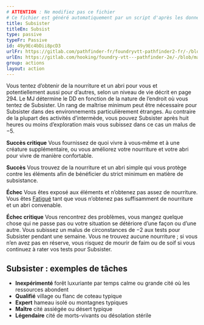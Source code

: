 ```yaml
---
# ATTENTION : Ne modifiez pas ce fichier
# Ce fichier est généré automatiquement par un script d'après les données du module Foundry VTT officiel et de sa traduction
title: Subsister
titleEn: Subsist
type: passive
typeFr: Passive
id: 49y9Ec4bDii8pcD3
urlFr: https://gitlab.com/pathfinder-fr/foundryvtt-pathfinder2-fr/-/blob/master/data/actions/49y9Ec4bDii8pcD3.htm
urlEn: https://gitlab.com/hooking/foundry-vtt---pathfinder-2e/-/blob/master/packs/data/actions.db/subsist.json
group: actions
layout: action
---
```

Vous tentez d’obtenir de la nourriture et un abri pour vous et potentiellement aussi pour d’autres, selon un niveau de vie décrit en page 294. Le MJ détermine le DD en fonction de la nature de l’endroit où vous tentez de Subsister. Un rang de maîtrise minimum peut être nécessaire pour Subsister dans des environnements particulièrement étranges. Au contraire de la plupart des activités d’intermède, vous pouvez Subsister après huit heures ou moins d’exploration mais vous subissez dans ce cas un malus de −5.

**Succès critique** Vous fournissez de quoi vivre à vous‑même et à une créature supplémentaire, ou vous améliorez votre nourriture et votre abri pour vivre de manière confortable.

**Succès** Vous trouvez de la nourriture et un abri simple qui vous protège contre les éléments afin de bénéficier du strict minimum en matière de subsistance.

**Échec** Vous êtes exposé aux éléments et n’obtenez pas assez de nourriture. Vous êtes [Fatigué](/_condition-items/fatigué.md) tant que vous n’obtenez pas suffisamment de nourriture et un abri convenable.

**Échec critique** Vous rencontrez des problèmes, vous mangez quelque chose qui ne passe pas ou votre situation se détériore d’une façon ou d’une autre. Vous subissez un malus de circonstances de −2 aux tests pour Subsister pendant une semaine. Vous ne trouvez aucune nourriture ; si vous n’en avez pas en réserve, vous risquez de mourir de faim ou de soif si vous continuez à rater vos tests pour Subsister.

## Subsister : exemples de tâches

- **Inexpérimenté** forêt luxuriante par temps calme ou grande cité où les ressources abondent
- **Qualifié** village ou flanc de coteau typique
- **Expert** hameau isolé ou montagnes typiques
- **Maître** cité assiégée ou désert typique
- **Légendaire** cité de morts-vivants ou désolation stérile

